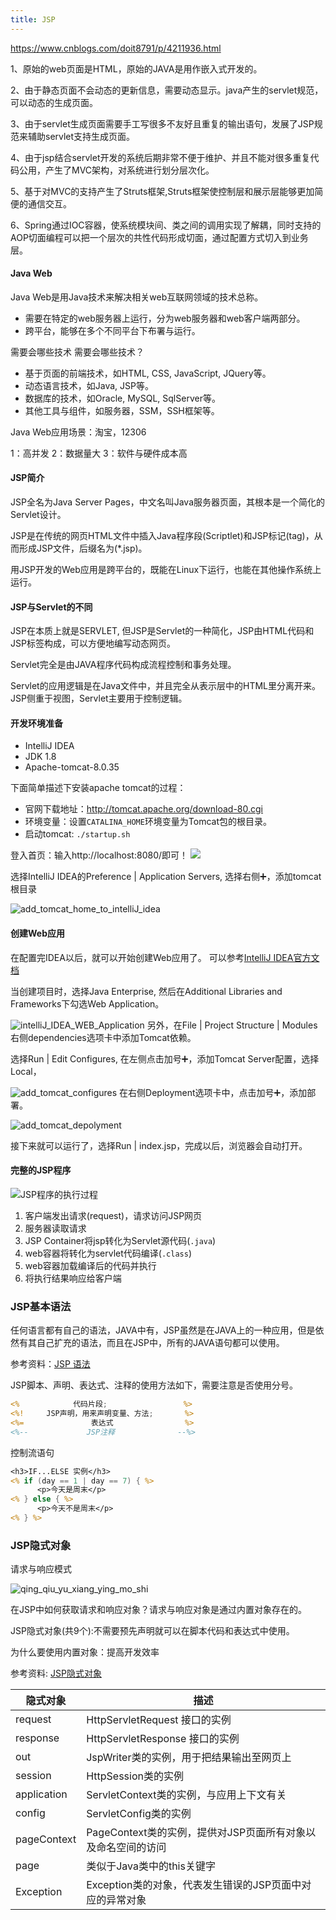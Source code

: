 ```yaml
---
title: JSP
---
```


https://www.cnblogs.com/doit8791/p/4211936.html

1、原始的web页面是HTML，原始的JAVA是用作嵌入式开发的。

2、由于静态页面不会动态的更新信息，需要动态显示。java产生的servlet规范，可以动态的生成页面。

3、由于servlet生成页面需要手工写很多不友好且重复的输出语句，发展了JSP规范来辅助servlet支持生成页面。

4、由于jsp结合servlet开发的系统后期非常不便于维护、并且不能对很多重复代码公用，产生了MVC架构，对系统进行划分层次化。

5、基于对MVC的支持产生了Struts框架,Struts框架使控制层和展示层能够更加简便的通信交互。

6、Spring通过IOC容器，使系统模块间、类之间的调用实现了解耦，同时支持的AOP切面编程可以把一个层次的共性代码形成切面，通过配置方式切入到业务层。

#### Java Web


Java Web是用Java技术来解决相关web互联网领域的技术总称。

* 需要在特定的web服务器上运行，分为web服务器和web客户端两部分。
* 跨平台，能够在多个不同平台下布署与运行。 

需要会哪些技术 需要会哪些技术？

* 基于页面的前端技术，如HTML, CSS, JavaScript, JQuery等。
* 动态语言技术，如Java, JSP等。
* 数据库的技术，如Oracle, MySQL, SqlServer等。
* 其他工具与组件，如服务器，SSM，SSH框架等。 

Java Web应用场景：淘宝，12306

1：高并发
2：数据量大
3：软件与硬件成本高 


#### JSP简介

JSP全名为Java Server Pages，中文名叫Java服务器页面，其根本是一个简化的Servlet设计。

JSP是在传统的网页HTML文件中插入Java程序段(Scriptlet)和JSP标记(tag)，从而形成JSP文件，后缀名为(*.jsp)。

用JSP开发的Web应用是跨平台的，既能在Linux下运行，也能在其他操作系统上运行。 

#### JSP与Servlet的不同

JSP在本质上就是SERVLET, 但JSP是Servlet的一种简化，JSP由HTML代码和JSP标签构成，可以方便地编写动态网页。

Servlet完全是由JAVA程序代码构成流程控制和事务处理。

Servlet的应用逻辑是在Java文件中，并且完全从表示层中的HTML里分离开来。JSP侧重于视图，Servlet主要用于控制逻辑。 

#### 开发环境准备

* IntelliJ IDEA
* JDK 1.8
* Apache-tomcat-8.0.35

下面简单描述下安装apache tomcat的过程：

* 官网下载地址：http://tomcat.apache.org/download-80.cgi
* 环境变量：设置`CATALINA_HOME`环境变量为Tomcat包的根目录。
* 启动tomcat: `./startup.sh`

登入首页：输入http://localhost:8080/即可！
![](figures/15453912010117.png)

选择IntelliJ IDEA的Preference | Application Servers, 选择右侧➕，添加tomcat根目录

![add_tomcat_home_to_intelliJ_idea](figures/add_tomcat_home_to_intelliJ_idea.png)




#### 创建Web应用

在配置完IDEA以后，就可以开始创建Web应用了。 可以参考[IntelliJ IDEA官方文档](http://www.jetbrains.com/help/idea/enabling-web-application-support.html)


当创建项目时，选择Java Enterprise, 然后在Additional Libraries and Frameworks下勾选Web Application。

![intelliJ_IDEA_WEB_Application](figures/intelliJ_IDEA_WEB_Application.png)
另外，在File | Project Structure | Modules右侧dependencies选项卡中添加Tomcat依赖。

选择Run | Edit Configures, 在左侧点击加号➕，添加Tomcat Server配置，选择Local，

![add_tomcat_configures](figures/add_tomcat_configures.png)
在右侧Deployment选项卡中，点击加号➕，添加部署。

![add_tomcat_depolyment](figures/add_tomcat_depolyment.png)

接下来就可以运行了，选择Run | index.jsp，完成以后，浏览器会自动打开。


#### 完整的JSP程序

![JSP程序的执行过程](figures/JSP_cheng_xu_de_zhi_xing_guo_cheng.png)



1. 客户端发出请求(request)，请求访问JSP网页
2. 服务器读取请求
3. JSP Container将jsp转化为Servlet源代码(`.java`)
4. web容器将转化为servlet代码编译(`.class`)
5. web容器加载编译后的代码并执行
6. 将执行结果响应给客户端


### JSP基本语法

任何语言都有自己的语法，JAVA中有，JSP虽然是在JAVA上的一种应用，但是依然有其自己扩充的语法，而且在JSP中，所有的JAVA语句都可以使用。

参考资料：[JSP 语法](http://www.runoob.com/jsp/jsp-syntax.html)

JSP脚本、声明、表达式、注释的使用方法如下，需要注意是否使用分号。

```JSP
<%            代码片段;                 %>
<%!     JSP声明，用来声明变量、方法;       %>
<%=               表达式                %>
<%--             JSP注释              --%>
```

控制流语句

```JSP
<h3>IF...ELSE 实例</h3>
<% if (day == 1 | day == 7) { %>
      <p>今天是周末</p>
<% } else { %>
      <p>今天不是周末</p>
<% } %>
```

### JSP隐式对象

请求与响应模式

![qing_qiu_yu_xiang_ying_mo_shi](figures/qing_qiu_yu_xiang_ying_mo_shi.png)

在JSP中如何获取请求和响应对象？请求与响应对象是通过内置对象存在的。

JSP隐式对象(共9个):不需要预先声明就可以在脚本代码和表达式中使用。

为什么要使用内置对象：提高开发效率

参考资料: [JSP隐式对象](http://www.runoob.com/jsp/jsp-implicit-objects.html)

| 隐式对象 | 描述 |
| --- | --- |
| request |	HttpServletRequest 接口的实例 |
| response |	HttpServletResponse 接口的实例 |
| out |	JspWriter类的实例，用于把结果输出至网页上 |
| session |	HttpSession类的实例 |
| application |	ServletContext类的实例，与应用上下文有关 |
| config |	ServletConfig类的实例 |
| pageContext |	PageContext类的实例，提供对JSP页面所有对象以及命名空间的访问 |
| page |	类似于Java类中的this关键字 |
| Exception |	Exception类的对象，代表发生错误的JSP页面中对应的异常对象 |